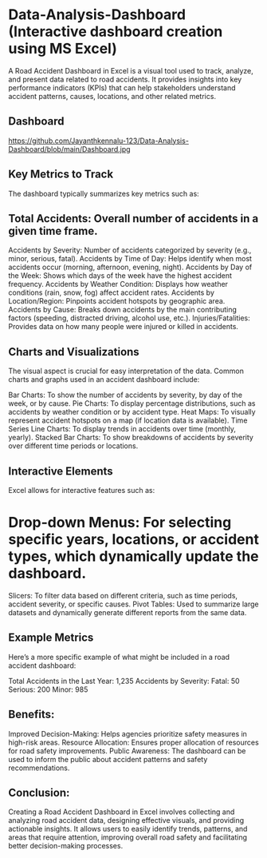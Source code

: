 # Data-Analysis-Dashboard (Interactive dashboard creation using MS Excel)
A Road Accident Dashboard in Excel is a visual tool used to track, analyze, and present data related to road accidents. It provides insights into key performance indicators (KPIs) that can help stakeholders understand accident patterns, causes, locations, and other related metrics. 



## Dashboard
https://github.com/Jayanthkennalu-123/Data-Analysis-Dashboard/blob/main/Dashboard.jpg


## Key Metrics to Track
The dashboard typically summarizes key metrics such as:

## Total Accidents: Overall number of accidents in a given time frame.
Accidents by Severity: Number of accidents categorized by severity (e.g., minor, serious, fatal).
Accidents by Time of Day: Helps identify when most accidents occur (morning, afternoon, evening, night).
Accidents by Day of the Week: Shows which days of the week have the highest accident frequency.
Accidents by Weather Condition: Displays how weather conditions (rain, snow, fog) affect accident rates.
Accidents by Location/Region: Pinpoints accident hotspots by geographic area.
Accidents by Cause: Breaks down accidents by the main contributing factors (speeding, distracted driving, alcohol use, etc.).
Injuries/Fatalities: Provides data on how many people were injured or killed in accidents.
## Charts and Visualizations
The visual aspect is crucial for easy interpretation of the data. Common charts and graphs used in an accident dashboard include:

Bar Charts: To show the number of accidents by severity, by day of the week, or by cause.
Pie Charts: To display percentage distributions, such as accidents by weather condition or by accident type.
Heat Maps: To visually represent accident hotspots on a map (if location data is available).
Time Series Line Charts: To display trends in accidents over time (monthly, yearly).
Stacked Bar Charts: To show breakdowns of accidents by severity over different time periods or locations.

## Interactive Elements
Excel allows for interactive features such as:

# Drop-down Menus: For selecting specific years, locations, or accident types, which dynamically update the dashboard.
Slicers: To filter data based on different criteria, such as time periods, accident severity, or specific causes.
Pivot Tables: Used to summarize large datasets and dynamically generate different reports from the same data.
## Example Metrics
Here’s a more specific example of what might be included in a road accident dashboard:

Total Accidents in the Last Year: 1,235
Accidents by Severity:
Fatal: 50
Serious: 200
Minor: 985

## Benefits:
Improved Decision-Making: Helps agencies prioritize safety measures in high-risk areas.
Resource Allocation: Ensures proper allocation of resources for road safety improvements.
Public Awareness: The dashboard can be used to inform the public about accident patterns and safety recommendations.

## Conclusion:
Creating a Road Accident Dashboard in Excel involves collecting and analyzing road accident data, designing effective visuals, and providing actionable insights. It allows users to easily identify trends, patterns, and areas that require attention, improving overall road safety and facilitating better decision-making processes.
